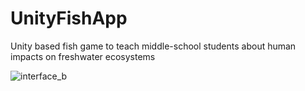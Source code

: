 # UnityFishApp
Unity based fish game to teach middle-school students about human impacts on freshwater ecosystems


![interface_b](https://user-images.githubusercontent.com/59177421/155619975-f607593d-22ba-421c-99e7-0d5b38c722a4.png)

